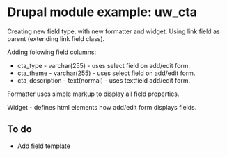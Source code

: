 # Drupal module example: uw_cta
Creating new field type, with new formatter and widget. Using link field as parent (extending link field class). 

Adding folowing field columns:
* cta_type - varchar(255) - uses select field on add/edit form.
* cta_theme - varchar(255) - uses select field on add/edit form.
* cta_description - text(normal) - uses textfield add/edit form.

Formatter uses simple markup to display all field properties. 

Widget - defines html elements how add/edit form displays fields.

## To do
* Add field template
